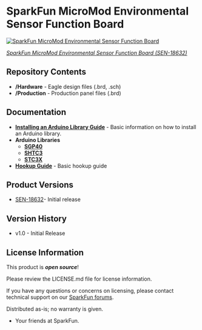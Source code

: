 SparkFun MicroMod Environmental Sensor Function Board
========================================

[![SparkFun MicroMod Environmental Sensor Function Board](https://cdn.sparkfun.com/assets/parts/1/8/1/4/8/18632-SparkFun_MicroMod_Environmental_Function_Board-01.jpg)](https://www.sparkfun.com/products/18632)

[*SparkFun MicroMod Environmental Sensor Function Board (SEN-18632)*](https://www.sparkfun.com/products/18632)

<Basic description of the part.>

Repository Contents
-------------------

* **/Hardware** - Eagle design files (.brd, .sch)
* **/Production** - Production panel files (.brd)

Documentation
--------------

* **[Installing an Arduino Library Guide](https://learn.sparkfun.com/tutorials/installing-an-arduino-library/all)** - Basic information on how to install an Arduino library.
* **Arduino Libraries**
  * **[SGP40](https://github.com/sparkfun/SparkFun_SGP40_Arduino_Library)**
  * **[SHTC3](https://github.com/sparkfun/SparkFun_SHTC3_Arduino_Library)**
  * **[STC3X](https://github.com/sparkfun/SparkFun_STC3x_Arduino_Library)**
* **[Hookup Guide](https://learn.sparkfun.com/tutorials/2001)** - Basic hookup guide


Product Versions
----------------

* [SEN-18632](https://www.sparkfun.com/products/18632)- Initial release


Version History
---------------

* v1.0 - Initial Release


License Information
-------------------

This product is _**open source**_! 

Please review the LICENSE.md file for license information. 

If you have any questions or concerns on licensing, please contact technical support on our [SparkFun forums](https://forum.sparkfun.com/viewforum.php?f=152).

Distributed as-is; no warranty is given.

- Your friends at SparkFun.

_<COLLABORATION CREDIT>_

